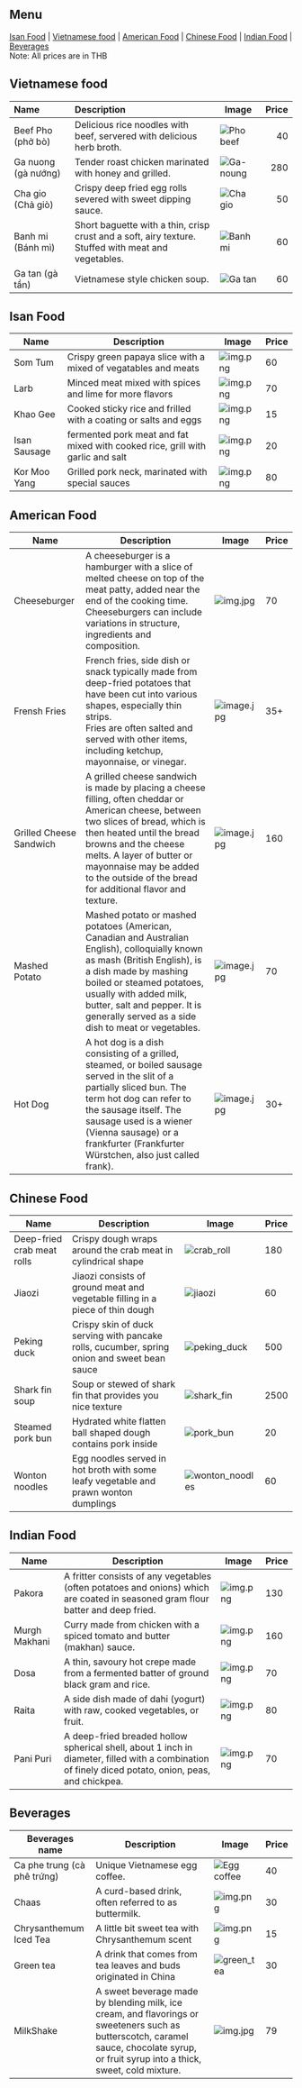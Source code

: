 ## Menu
[Isan Food](#isan-Food) | [Vietnamese food](#Vietnamese-food) | [American Food](#american-food) | [Chinese Food](#Chinese-food) | [Indian Food](#indian-food) | [Beverages](#beverages)</br>
Note: All prices are in THB


## Vietnamese food
| Name                | Description                                                                                               | Image                             | Price |
|:--------------------|:----------------------------------------------------------------------------------------------------------|-----------------------------------|------:|
| Beef Pho (phở bò)   | Delicious rice noodles with beef, servered with delicious herb broth.                                     | ![Pho beef](/images/pho-beef.jpg) |    40 |        
| Ga nuong (gà nướng) | Tender roast chicken marinated with honey and grilled.                                                    | ![Ga-noung](/images/ga-noung.jpg) |   280 |
 | Cha gio (Chả giò)   | Crispy deep fried egg rolls severed with sweet dipping sauce.                                             | ![Cha gio](/images/Cha-gio.jpg)   |    50 |
| Banh mi (Bánh mì)   | Short baguette with a thin, crisp crust and a soft, airy texture. </br> Stuffed with meat and vegetables. | ![Banh mi](/images/banh-mi.jpg)   |    60 |
| Ga tan (gà tần)    | Vietnamese style chicken soup.                                                                            | ![Ga tan](/images/Ga-tan.jpg)     |    60 |


## Isan Food
| Name         | Description                                                               | Image                              | Price |
|--------------|---------------------------------------------------------------------------|------------------------------------|-------|
| Som Tum      | Crispy green papaya slice with a mixed of vegatables and meats            | ![img.png](images/Somtum.png)      | 60    |
| Larb         | Minced meat mixed with spices and lime for more flavors                   | ![img.png](images/Larb.png)        | 70    |
| Khao Gee     | Cooked sticky rice and frilled with a coating or salts and eggs           | ![img.png](images/KhaoGee.png)     | 15    |
| Isan Sausage | fermented pork meat and fat mixed with cooked rice, grill with garlic and salt | ![img.png](images/IsanSausage.png) | 20    |
| Kor Moo Yang| Grilled pork neck, marinated with special sauces| ![img.png](images/KhorMooYang.png) | 80    |


## American Food
| Name                    | Description                                                                                                                                                                                                                                                                                                 | Image                                    | Price |
|-------------------------|-------------------------------------------------------------------------------------------------------------------------------------------------------------------------------------------------------------------------------------------------------------------------------------------------------------|------------------------------------------|-------|
| Cheeseburger            | A cheeseburger is a hamburger with a slice of melted cheese on top of the meat patty, added near the end of the cooking time. Cheeseburgers can include variations in structure, ingredients and composition.                                                                                               | ![img.jpg](images/Cheeseburger.jpg)      | 70    |
| Frensh Fries            | French fries, side dish or snack typically made from deep-fried potatoes that have been cut into various shapes, especially thin strips.<br/> Fries are often salted and served with other items, including ketchup, mayonnaise, or vinegar.                                                                | ![image.jpg](images/French_Fries.jpg)    | 35+   |
| Grilled Cheese Sandwich | A grilled cheese sandwich is made by placing a cheese filling, often cheddar or American cheese, between two slices of bread, which is then heated until the bread browns and the cheese melts. A layer of butter or mayonnaise may be added to the outside of the bread for additional flavor and texture. | ![image.jpg](images/Grilled_cheese.jpg)  | 160   |
| Mashed Potato           | Mashed potato or mashed potatoes (American, Canadian and Australian English), colloquially known as mash (British English), is a dish made by mashing boiled or steamed potatoes, usually with added milk, butter, salt and pepper. It is generally served as a side dish to meat or vegetables.            | ![image.jpg](images/mashed-potatoes.jpg) | 70    |
| Hot Dog                 | A hot dog is a dish consisting of a grilled, steamed, or boiled sausage served in the slit of a partially sliced bun. The term hot dog can refer to the sausage itself. The sausage used is a wiener (Vienna sausage) or a frankfurter (Frankfurter Würstchen, also just called frank).                     | ![image.jpg](images/Hotdog.jpg)          | 30+   |


## Chinese Food
| Name | Description | Image | Price |
|------|-------------|-------|-------|
| Deep-fried crab meat rolls | Crispy dough wraps around the crab meat in cylindrical shape | ![crab_roll](images/crab_roll.jpg) | 180 |
| Jiaozi | Jiaozi consists of ground meat and vegetable filling in a piece of thin dough | ![jiaozi](images/jiaozi.jpg) | 60 |
| Peking duck | Crispy skin of duck serving with pancake rolls, cucumber, spring onion and sweet bean sauce | ![peking_duck](images/peking_duck.jpg) | 500 |
| Shark fin soup | Soup or stewed of shark fin that provides you nice texture | ![shark_fin](images/shark_fin.jpg) | 2500 |
| Steamed pork bun | Hydrated white flatten ball shaped dough contains pork inside | ![pork_bun](images/pork_bun.jpg) | 20 |
| Wonton noodles | Egg noodles served in hot broth with some leafy vegetable and prawn wonton dumplings | ![wonton_noodles](images/wonton_noodle.jpg) | 60 |


## Indian Food
| Name          | Description                                                                                                                                         | Image                                | Price |
|---------------|-----------------------------------------------------------------------------------------------------------------------------------------------------|--------------------------------------|-------|
| Pakora        | A fritter consists of any vegetables (often potatoes and onions) which are coated in seasoned gram flour batter and deep fried.                     | ![img.png](images/Pakora.png)        | 130   |
| Murgh Makhani | Curry made from chicken with a spiced tomato and butter (makhan) sauce.                                                                             | ![img.png](images/Murgh_Makhani.png) | 160   |
| Dosa          | A thin, savoury hot crepe made from a fermented batter of ground black gram and rice.                                                               | ![img.png](images/Dosa.png)          | 70    |
| Raita         | A side dish made of dahi (yogurt) with raw, cooked vegetables, or fruit.                                                                            | ![img.png](images/Raita.png)         | 80    |
| Pani Puri     | A deep-fried breaded hollow spherical shell, about 1 inch in diameter, filled with a combination of finely diced potato, onion, peas, and chickpea. | ![img.png](images/Pani_Puri.png)     | 70    |


## Beverages
| Beverages name         | Description                                     | Image | Price |
|------------------------|-------------------------------------------------|-------|-------|
| Ca phe trung (cà phê trứng) | Unique Vietnamese egg coffee. | ![Egg coffee](/images/egg-coffee.jpg) |    40 |
| Chaas          | A curd-based drink, often referred to as buttermilk. | ![img.png](images/Chaas.png) | 30    |
| Chrysanthemum Iced Tea | A little bit sweet tea with Chrysanthemum scent |![img.png](images/Tea.png)| 15    |
| Green tea | A drink that comes from tea leaves and buds originated in China | ![green_tea](images/green_tea.jpg) | 30 |
| MilkShake      | A sweet beverage made by blending milk, ice cream, and flavorings or sweeteners such as butterscotch, caramel sauce, chocolate syrup, or fruit syrup into a thick, sweet, cold mixture. | ![img.jpg](images/Milkshake.jpg) | 79    |
